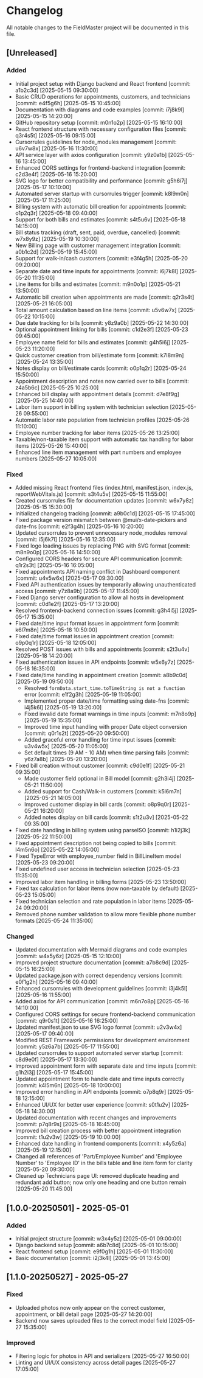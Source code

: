# Changelog

All notable changes to the FieldMaster project will be documented in this file.

## [Unreleased]

### Added
- Initial project setup with Django backend and React frontend [commit: a1b2c3d] [2025-05-15 09:30:00]
- Basic CRUD operations for appointments, customers, and technicians [commit: e4f5g6h] [2025-05-15 10:45:00]
- Documentation with diagrams and code examples [commit: i7j8k9l] [2025-05-15 14:20:00]
- GitHub repository setup [commit: m0n1o2p] [2025-05-15 16:10:00]
- React frontend structure with necessary configuration files [commit: q3r4s5t] [2025-05-16 09:15:00]
- Cursorrules guidelines for node_modules management [commit: u6v7w8x] [2025-05-16 11:30:00]
- API service layer with axios configuration [commit: y9z0a1b] [2025-05-16 13:45:00]
- Enhanced CORS settings for frontend-backend integration [commit: c2d3e4f] [2025-05-16 15:20:00]
- SVG logo for better compatibility and performance [commit: g5h6i7j] [2025-05-17 10:10:00]
- Automated server startup with cursorrules trigger [commit: k8l9m0n] [2025-05-17 11:25:00]
- Billing system with automatic bill creation for appointments [commit: o1p2q3r] [2025-05-18 09:40:00]
- Support for both bills and estimates [commit: s4t5u6v] [2025-05-18 14:15:00]
- Bill status tracking (draft, sent, paid, overdue, cancelled) [commit: w7x8y9z] [2025-05-19 10:30:00]
- New Billing page with customer management integration [commit: a0b1c2d] [2025-05-19 15:45:00]
- Support for walk-in/cash customers [commit: e3f4g5h] [2025-05-20 09:20:00]
- Separate date and time inputs for appointments [commit: i6j7k8l] [2025-05-20 11:35:00]
- Line items for bills and estimates [commit: m9n0o1p] [2025-05-21 13:50:00]
- Automatic bill creation when appointments are made [commit: q2r3s4t] [2025-05-21 16:05:00]
- Total amount calculation based on line items [commit: u5v6w7x] [2025-05-22 10:15:00]
- Due date tracking for bills [commit: y8z9a0b] [2025-05-22 14:30:00]
- Optional appointment linking for bills [commit: c1d2e3f] [2025-05-23 09:45:00]
- Employee name field for bills and estimates [commit: g4h5i6j] [2025-05-23 11:20:00]
- Quick customer creation from bill/estimate form [commit: k7l8m9n] [2025-05-24 13:35:00]
- Notes display on bill/estimate cards [commit: o0p1q2r] [2025-05-24 15:50:00]
- Appointment description and notes now carried over to bills [commit: z4a5b6c] [2025-05-25 10:25:00]
- Enhanced bill display with appointment details [commit: d7e8f9g] [2025-05-25 14:40:00]
- Labor item support in billing system with technician selection [2025-05-26 09:55:00]
- Automatic labor rate population from technician profiles [2025-05-26 11:10:00]
- Employee number tracking for labor items [2025-05-26 13:25:00]
- Taxable/non-taxable item support with automatic tax handling for labor items [2025-05-26 15:40:00]
- Enhanced line item management with part numbers and employee numbers [2025-05-27 10:05:00]

### Fixed
- Added missing React frontend files (index.html, manifest.json, index.js, reportWebVitals.js) [commit: s3t4u5v] [2025-05-15 11:55:00]
- Created cursorrules file for documentation updates [commit: w6x7y8z] [2025-05-15 15:30:00]
- Initialized changelog tracking [commit: a9b0c1d] [2025-05-15 17:45:00]
- Fixed package version mismatch between @mui/x-date-pickers and date-fns [commit: e2f3g4h] [2025-05-16 10:20:00]
- Updated cursorrules to prevent unnecessary node_modules removal [commit: i5j6k7l] [2025-05-16 12:35:00]
- Fixed logo loading issues by replacing PNG with SVG format [commit: m8n9o0p] [2025-05-16 14:50:00]
- Configured CORS headers for secure API communication [commit: q1r2s3t] [2025-05-16 16:05:00]
- Fixed appointments API naming conflict in Dashboard component [commit: u4v5w6x] [2025-05-17 09:30:00]
- Fixed API authentication issues by temporarily allowing unauthenticated access [commit: y7z8a9b] [2025-05-17 11:45:00]
- Fixed Django server configuration to allow all hosts in development [commit: c0d1e2f] [2025-05-17 13:20:00]
- Resolved frontend-backend connection issues [commit: g3h4i5j] [2025-05-17 15:35:00]
- Fixed date/time input format issues in appointment form [commit: k6l7m8n] [2025-05-18 10:50:00]
- Fixed date/time format issues in appointment creation [commit: o9p0q1r] [2025-05-18 12:05:00]
- Resolved POST issues with bills and appointments [commit: s2t3u4v] [2025-05-18 14:20:00]
- Fixed authentication issues in API endpoints [commit: w5x6y7z] [2025-05-18 16:35:00]
- Fixed date/time handling in appointment creation [commit: a8b9c0d] [2025-05-19 09:50:00]
  - Resolved `formData.start_time.toTimeString is not a function` error [commit: e1f2g3h] [2025-05-19 11:05:00]
  - Implemented proper date/time formatting using date-fns [commit: i4j5k6l] [2025-05-19 13:20:00]
  - Fixed invalid date format warnings in time inputs [commit: m7n8o9p] [2025-05-19 15:35:00]
  - Improved time input handling with proper Date object conversion [commit: q0r1s2t] [2025-05-20 09:50:00]
  - Added graceful error handling for time input issues [commit: u3v4w5x] [2025-05-20 11:05:00]
  - Set default times (9 AM - 10 AM) when time parsing fails [commit: y6z7a8b] [2025-05-20 13:20:00]
- Fixed bill creation without customer [commit: c9d0e1f] [2025-05-21 09:35:00]
  - Made customer field optional in Bill model [commit: g2h3i4j] [2025-05-21 11:50:00]
  - Added support for Cash/Walk-in customers [commit: k5l6m7n] [2025-05-21 14:05:00]
  - Improved customer display in bill cards [commit: o8p9q0r] [2025-05-21 16:20:00]
  - Added notes display on bill cards [commit: s1t2u3v] [2025-05-22 09:35:00]
- Fixed date handling in billing system using parseISO [commit: h1i2j3k] [2025-05-22 11:50:00]
- Fixed appointment description not being copied to bills [commit: l4m5n6o] [2025-05-22 14:05:00]
- Fixed TypeError with employee_number field in BillLineItem model [2025-05-23 09:20:00]
- Fixed undefined user access in technician selection [2025-05-23 11:35:00]
- Improved labor item handling in billing forms [2025-05-23 13:50:00]
- Fixed tax calculation for labor items (now non-taxable by default) [2025-05-23 15:05:00]
- Fixed technician selection and rate population in labor items [2025-05-24 09:20:00]
- Removed phone number validation to allow more flexible phone number formats [2025-05-24 11:35:00]

### Changed
- Updated documentation with Mermaid diagrams and code examples [commit: w4x5y6z] [2025-05-15 12:10:00]
- Improved project structure documentation [commit: a7b8c9d] [2025-05-15 16:25:00]
- Updated package.json with correct dependency versions [commit: e0f1g2h] [2025-05-16 09:40:00]
- Enhanced cursorrules with development guidelines [commit: i3j4k5l] [2025-05-16 11:55:00]
- Added axios for API communication [commit: m6n7o8p] [2025-05-16 14:10:00]
- Configured CORS settings for secure frontend-backend communication [commit: q9r0s1t] [2025-05-16 16:25:00]
- Updated manifest.json to use SVG logo format [commit: u2v3w4x] [2025-05-17 09:40:00]
- Modified REST Framework permissions for development environment [commit: y5z6a7b] [2025-05-17 11:55:00]
- Updated cursorrules to support automated server startup [commit: c8d9e0f] [2025-05-17 13:30:00]
- Improved appointment form with separate date and time inputs [commit: g1h2i3j] [2025-05-17 15:45:00]
- Updated appointment form to handle date and time inputs correctly [commit: k4l5m6n] [2025-05-18 10:00:00]
- Improved error handling in API endpoints [commit: o7p8q9r] [2025-05-18 12:15:00]
- Enhanced UI/UX for better user experience [commit: s0t1u2v] [2025-05-18 14:30:00]
- Updated documentation with recent changes and improvements [commit: p7q8r9s] [2025-05-18 16:45:00]
- Improved bill creation process with better appointment integration [commit: t1u2v3w] [2025-05-19 10:00:00]
- Enhanced date handling in frontend components [commit: x4y5z6a] [2025-05-19 12:15:00]
- Changed all references of 'Part/Employee Number' and 'Employee Number' to 'Employee ID' in the bills table and line item form for clarity [2025-05-20 09:30:00]
- Cleaned up Technicians page UI: removed duplicate heading and redundant add button; now only one heading and one button remain [2025-05-20 11:45:00]

## [1.0.0-20250501] - 2025-05-01

### Added
- Initial project structure [commit: w3x4y5z] [2025-05-01 09:00:00]
- Django backend setup [commit: a6b7c8d] [2025-05-01 10:15:00]
- React frontend setup [commit: e9f0g1h] [2025-05-01 11:30:00]
- Basic documentation [commit: i2j3k4l] [2025-05-01 13:45:00]

## [1.1.0-20250527] - 2025-05-27
### Fixed
- Uploaded photos now only appear on the correct customer, appointment, or bill detail page [2025-05-27 14:20:00]
- Backend now saves uploaded files to the correct model field [2025-05-27 15:35:00]

### Improved
- Filtering logic for photos in API and serializers [2025-05-27 16:50:00]
- Linting and UI/UX consistency across detail pages [2025-05-27 17:05:00] 